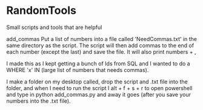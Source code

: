 # RandomTools
Small scripts and tools that are helpful


add_commas 
Put a list of numbers into a file called 'NeedCommas.txt' in the same directory as the script. The script will then add commas to the end of each number (except the last) and save the file. It will also print numbers + ,

I made this as I kept getting a bunch of Ids from SQL and I wanted to do a WHERE 'x' IN (large list of numbers that needs commas).

I make a folder on my desktop called, drop the script and .txt file into the folder, and when I need to run the script I alt + f + s + r to open powershell and type in python add_commas.py and away it goes (after you save your numbers into the .txt file).
